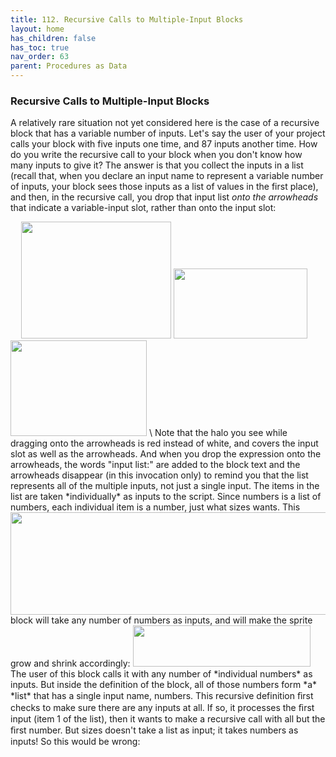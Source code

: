 ```yaml
---
title: 112. Recursive Calls to Multiple-Input Blocks
layout: home
has_children: false
has_toc: true
nav_order: 63
parent: Procedures as Data
---
```


### Recursive Calls to Multiple-Input Blocks

A relatively rare situation not yet considered here is the case of a
recursive block that has a variable number of inputs. Let's say the user
of your project calls your block with five inputs one time, and 87
inputs another time. How do you write the recursive call to your block
when you don't know how many inputs to give it? The answer is that you
collect the inputs in a list (recall that, when you declare an input
name to represent a variable number of inputs, your block sees those
inputs as a list of values in the first place), and then, in the
recursive call, you drop that input list *onto the arrowheads* that
indicate a variable-input slot, rather than onto the input slot:

<img src="/snap-manual/assets/images/image658.png" style="width:13px; height:13px">
<img src="/snap-manual/assets/images/image713.png" style="width:240px; height:187px">
<img src="/snap-manual/assets/images/image714.png" style="width:214px; height:112px">
<img src="/snap-manual/assets/images/image715.png" style="width:218px; height:153px">
\
Note that the halo you see while dragging onto the arrowheads is red
instead of white, and covers the input slot as well as the arrowheads.
And when you drop the expression onto the arrowheads, the words "input
list:" are added to the block text and the arrowheads disappear (in this
invocation only) to remind you that the list represents all of the
multiple inputs, not just a single input. The items in the list are
taken *individually* as inputs to the script. Since numbers is a list of
numbers, each individual item is a number, just what sizes wants. This
<img src="/snap-manual/assets/images/image716.png" style="width:654px; height:164px">
block will take any number of numbers as
inputs, and will make the sprite grow and shrink accordingly:

<img src="/snap-manual/assets/images/image722.png" style="width:284px; height:66px">
The user of this block calls it with any number of
*individual numbers* as inputs. But inside the definition of the block,
all of those numbers form *a* *list* that has a single input name,
numbers. This recursive definition ﬁrst checks to make sure there are
any inputs at all. If so, it processes the ﬁrst input (item 1 of the
list), then it wants to make a recursive call with all but the ﬁrst
number. But sizes doesn't take a list as input; it takes numbers as
inputs! So this would be wrong:

